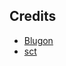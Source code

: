 ## Credits
- [Blugon](https://github.com/jumper149/blugon)
- [sct](https://flak.tedunangst.com/post/sct-set-color-temperature)
